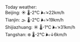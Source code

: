 Today weather:  
Beijing: ☀️   🌡️-2°C 🌬️↘22km/h  
Tianjin: 🌫  🌡️-2°C 🌬️↘19km/h  
Shijiazhuang: ☀️   🌡️-1°C 🌬️↘31km/h  
Tangshan: ❄️   🌡️-2°C 🌬️↓6km/h  
